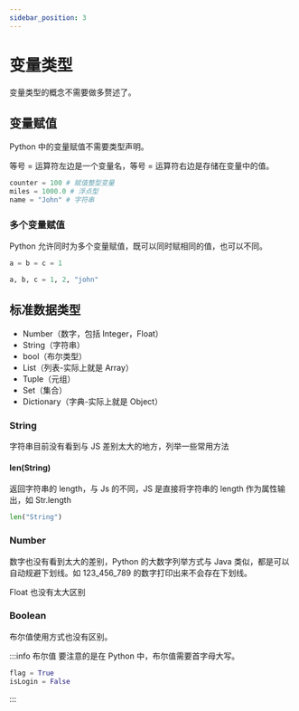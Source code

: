 ```yaml
---
sidebar_position: 3
---
```


# 变量类型

变量类型的概念不需要做多赘述了。

## 变量赋值

Python 中的变量赋值不需要类型声明。

等号 = 运算符左边是一个变量名，等号 = 运算符右边是存储在变量中的值。

```python
counter = 100 # 赋值整型变量
miles = 1000.0 # 浮点型
name = "John" # 字符串
```

### 多个变量赋值

Python 允许同时为多个变量赋值，既可以同时赋相同的值，也可以不同。

```python
a = b = c = 1

a, b, c = 1, 2, "john"
```

## 标准数据类型

- Number（数字，包括 Integer，Float）
- String（字符串）
- bool（布尔类型）
- List（列表-实际上就是 Array）
- Tuple（元组）
- Set（集合）
- Dictionary（字典-实际上就是 Object）

### String

字符串目前没有看到与 JS 差别太大的地方，列举一些常用方法

#### len(String)

返回字符串的 length，与 Js 的不同，JS 是直接将字符串的 length 作为属性输出，如 Str.length

```python
len("String")
```

### Number

数字也没有看到太大的差别，Python 的大数字列举方式与 Java 类似，都是可以自动规避下划线。如 123_456_789 的数字打印出来不会存在下划线。

Float 也没有太大区别

### Boolean

布尔值使用方式也没有区别。

:::info 布尔值
要注意的是在 Python 中，布尔值需要首字母大写。

```python
flag = True
isLogin = False
```

:::
